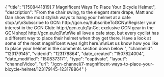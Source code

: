 {
    "title": "[1508441819] 7 Magnificent Ways To Place Your Bicycle Helmet",
    "description": "From the chair swing, to the elegant stem drape, Matt and Dan show the most stylish ways to hang your helmet at a cafe stop.\n\nSubscribe to GCN: http:\/\/gcn.eu\/SubscribeToGCN\nRegister your interest in the GCN Club: http:\/\/gcn.eu\/q1\nGet exclusive GCN gear in the GCN shop! http:\/\/gcn.eu\/q0\n\nWe all love a cafe stop, but every cyclist has a different way to place their helmet when they get there. Have a look at some of the most magnificent ways right here.\n\nLet us know how you like to place your helmet in the comments section down below ",
    "channelid": "123179145",
    "videoid": "123178864",
    "date_created": "1507824004",
    "date_modified": "1508373171",
    "type": "captivate",
    "layout": "channelVideo",
    "url": "\/gcn-channel\/7-magnificent-ways-to-place-your-bicycle-helmet\/123179145-123178864"
}